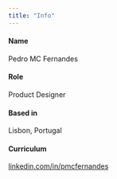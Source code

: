 ```yaml
---
title: "Info"
---
```

<div>

#### Name

Pedro MC Fernandes

#### Role

Product Designer

#### Based in

Lisbon, Portugal

#### Curriculum

<a href="https://linkedin.com/in/pmcfernandes" target="_blank">linkedin.com/in/pmcfernandes</a>

</div>